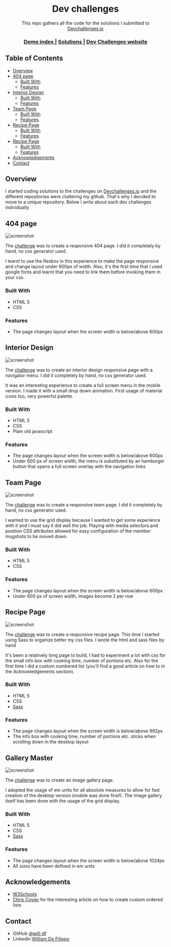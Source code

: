 <h1 align="center">Dev challenges</h1>

<div align="center">
   This repo gathers all the code for the solutions I submitted to <a href="http://devchallenges.io" target="_blank">Devchallenges.io</a>
</div>

<div align="center">
  <h3>
    <a href="https://will-df.github.io/devchallenges/index.html">
      Demo index
    </a>
    <span> | </span>
    <a href="https://github.com/will-df/devchallenges">
      Solutions
    </a>
    <span> | </span>
    <a href="https://devchallenges.io">
      Dev Challenges website
    </a>
  </h3>
</div>

<!-- TABLE OF CONTENTS -->

## Table of Contents

- [Overview](#overview)
- [404 page](#404-page)
  - [Built With](#built-with)
  - [Features](#features)
- [Interior Design](#interior-design)
  - [Built With](#built-with-1)
  - [Features](#features-1)
- [Team Page](#team-page)
  - [Built With](#built-with-2)
  - [Features](#features-2)
- [Recipe Page](#recipe-page)
  - [Built With](#built-with-3)
  - [Features](#features-3)
- [Recipe Page](#gallery-master)
  - [Built With](#built-with-4)
  - [Features](#features-4)
- [Acknowledgements](#acknowledgements)
- [Contact](#contact)

<!-- OVERVIEW -->

## Overview

I started coding solutions to the challenges on [Devchallenges.io](http://devchallenges.io) and the different repositories were cluttering my github. That's why I decided to move to a unique repository. Below I write about each dev challenges individually

## 404 page

![screenshot](documentation/404.png)

The [challenge](https://devchallenges.io/challenges/wBunSb7FPrIepJZAg0sY) was to create a responsive 404 page. I did it completely by hand, no css generator used.

I learnt to use the flexbox in this experience to make the page responsive and change layout under 600px of width. Also, it's the first time that I used google fonts and learnt that you need to link them before invoking them in your css.

### Built With

- HTML 5
- CSS

### Features

- The page changes layout when the screen width is below/above 600px

## Interior Design

![screenshot](documentation/interiordesign.png)

The [challenge](https://devchallenges.io/challenges/Jymh2b2FyebRTUljkNcb) was to create an interior design responsive page with a navigator menu. I did it completely by hand, no css generator used.

It was an interesting experience to create a full screen menu in the mobile version. I made it with a small drop down animation.
First usage of material icons too, very powerful palette.

### Built With

- HTML 5
- CSS
- Plain old javascript

### Features

- The page changes layout when the screen width is below/above 600px
- Under 600 px of screen width, the menu is substituted by an hamburger button that opens a full screen overlay with the navigation links

## Team Page

![screenshot](documentation/teampage.png)

The [challenge](https://devchallenges.io/challenges/hhmesazsqgKXrTkYkt0U) was to create a responsive team page. I did it completely by hand, no css generator used.

I wanted to use the grid display because I wanted to get some experience with it and I must say it did well the job. Playing with media selectors and position CSS attributes allowed for easy configuration of the member mugshots to be moved down.

### Built With

- HTML 5
- CSS

### Features

- The page changes layout when the screen width is below/above 600px
- Under 600 px of screen width, images become 2 per row

## Recipe Page

![screenshot](documentation/recipepage.png)

The [challenge](https://devchallenges.io/challenges/TtUjDt19eIHxNQ4n5jps) was to create a responsive recipe page. This time I started using Sass to organize better my css files. I wrote the html and sass files by hand

It's been a relatively long page to build, I had to experiment a lot with css for the small info box with cooking time, number of portions etc.
Also for the first time I did a custom numbered list (you'll find a good article on how to in the Acknowledgements section).

### Built With

- HTML 5
- CSS
- [Sass](https://sass-lang.com/)

### Features

- The page changes layout when the screen width is below/above 992px
- The info box with cooking time, number of portions etc. sticks when scrolling down in the desktop layout

## Gallery Master

![screenshot](documentation/gallerymaster.png)

The [challenge](https://devchallenges.io/challenges/gcbWLxG6wdennelX7b8I) was to create an image gallery page.

I adopted the usage of em units for all absolute measures to allow for fast creation of the desktop version (mobile was done first!).
The image gallery itself has been done with the usage of the grid display.

### Built With

- HTML 5
- CSS
- [Sass](https://sass-lang.com/)

### Features

- The page changes layout when the screen width is below/above 1024px
- All sizes have been defined in em units

## Acknowledgements

- [W3Schools](https://www.w3schools.com/)
- [Chris Coyier](https://css-tricks.com/custom-list-number-styling/) for the interesting article on how to create custom ordered lists

## Contact

- GitHub [@will-df](https://github.com/will-df)
- LinkedIn [William De Filippo](https://www.linkedin.com/in/williamdefilippo/)
